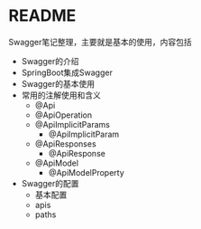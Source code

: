 # README

Swagger笔记整理，主要就是基本的使用，内容包括

- Swagger的介绍
- SpringBoot集成Swagger
- Swagger的基本使用
- 常用的注解使用和含义
  - @Api
  - @ApiOperation
  - @ApiImplicitParams
    - @ApiImplicitParam
  - @ApiResponses
    - @ApiResponse
  - @ApiModel
    - @ApiModelProperty
- Swagger的配置
  - 基本配置
  - apis
  - paths
